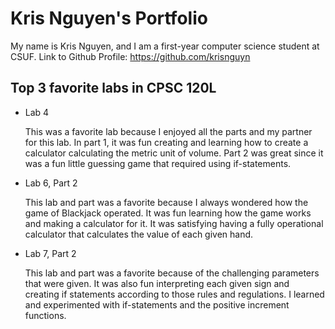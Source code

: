 # Kris Nguyen's Portfolio

My name is Kris Nguyen, and I am a first-year computer science student at CSUF.
Link to Github Profile: https://github.com/krisnguyn

## Top 3 favorite labs in CPSC 120L
* Lab 4

  This was a favorite lab because I enjoyed all the parts and my partner for this lab. In part 1, it was fun creating and learning how to create a calculator calculating the metric unit of volume. Part 2 was great since it was a fun little guessing game that required using if-statements.

* Lab 6, Part 2

  This lab and part was a favorite because I always wondered how the game of Blackjack operated. It was fun learning how the game works and making a calculator for it. It was satisfying having a fully operational calculator that calculates the value of each given hand.

* Lab 7, Part 2

  This lab and part was a favorite because of the challenging parameters that were given. It was also fun interpreting each given sign and creating if statements according to those rules and regulations. I learned and experimented with if-statements and the positive increment functions.


